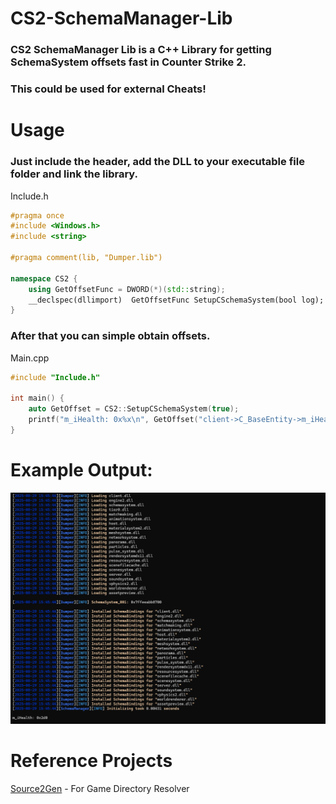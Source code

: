 # CS2-SchemaManager-Lib
### CS2 SchemaManager Lib is a C++ Library for getting SchemaSystem offsets fast in Counter Strike 2.
### This could be used for external Cheats!

# Usage
### Just include the header, add the DLL to your executable file folder and link the library.


Include.h
```c++
#pragma once
#include <Windows.h>
#include <string>

#pragma comment(lib, "Dumper.lib")

namespace CS2 {
	using GetOffsetFunc = DWORD(*)(std::string);
	__declspec(dllimport)  GetOffsetFunc SetupCSchemaSystem(bool log);
}
```

### After that you can simple obtain offsets.

Main.cpp
```c++
#include "Include.h"

int main() {
	auto GetOffset = CS2::SetupCSchemaSystem(true);
	printf("m_iHealth: 0x%x\n", GetOffset("client->C_BaseEntity->m_iHealth"));
}
```

# Example Output:
![Example Output](https://raw.githubusercontent.com/xsip/CS2-Schema-Manager-Lib/refs/heads/main/Output.png "Example Output")


# Reference Projects

[Source2Gen](https://github.com/neverlosecc/source2gen "Source2Gen") - For Game Directory Resolver
